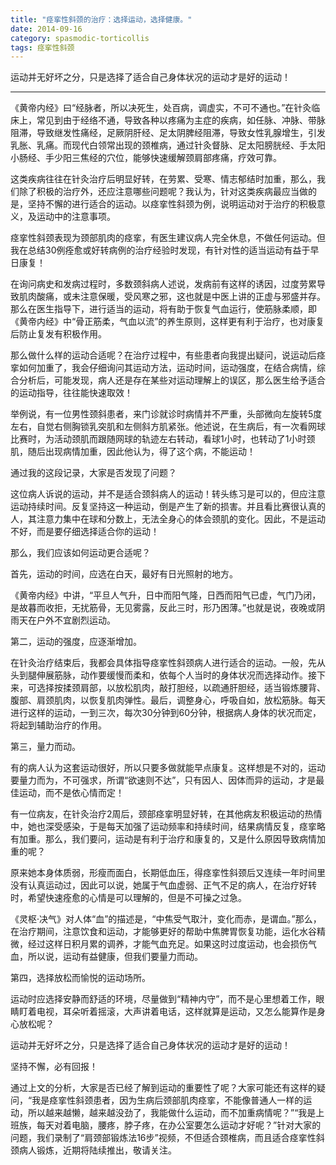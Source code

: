 ```yaml
---
title: "痉挛性斜颈的治疗：选择运动，选择健康。"
date: 2014-09-16
category: spasmodic-torticollis
tags: 痉挛性斜颈
---
```


运动并无好坏之分，只是选择了适合自己身体状况的运动才是好的运动！

***

《黄帝内经》曰“经脉者，所以决死生，处百病，调虚实，不可不通也。”在针灸临床上，常见到由于经络不通，导致各种以疼痛为主症的疾病，如任脉、冲脉、带脉阻滞，导致继发性痛经，足厥阴肝经、足太阴脾经阻滞，导致女性乳腺增生，引发乳胀、乳痛。而现代白领常出现的颈椎病，通过针灸督脉、足太阳膀胱经、手太阳小肠经、手少阳三焦经的穴位，能够快速缓解颈肩部疼痛，疗效可靠。

这类疾病往往在针灸治疗后明显好转，在劳累、受寒、情志郁结时加重，那么，我们除了积极的治疗外，还应注意哪些问题呢？我认为，针对这类疾病最应当做的是，坚持不懈的进行适合的运动。以痉挛性斜颈为例，说明运动对于治疗的积极意义，及运动中的注意事项。

痉挛性斜颈表现为颈部肌肉的痉挛，有医生建议病人完全休息，不做任何运动。但我在总结30例痊愈或好转病例的治疗经验时发现，有针对性的适当运动有益于早日康复！

在询问病史和发病过程时，多数颈斜病人述说，发病前有这样的诱因，过度劳累导致肌肉酸痛，或未注意保暖，受风寒之邪，这也就是中医上讲的正虚与邪盛并存。那么在医生指导下，进行适当的运动，将有助于恢复气血运行，使筋脉柔顺，即《黄帝内经》中“骨正筋柔，气血以流”的养生原则，这样更有利于治疗，也对康复后防止复发有积极作用。

那么做什么样的运动合适呢？在治疗过程中，有些患者向我提出疑问，说运动后痉挛如何加重了，我会仔细询问其运动方法，运动时间，运动强度，在结合病情，综合分析后，可能发现，病人还是存在某些对运动理解上的误区，那么医生给予适合的运动指导，往往能快速取效！

举例说，有一位男性颈斜患者，来门诊就诊时病情并不严重，头部微向左旋转5度左右，自觉右侧胸锁乳突肌和左侧斜方肌紧张。他述说，在生病后，有一次看网球比赛时，为活动颈肌而跟随网球的轨迹左右转动，看球1小时，也转动了1小时颈肌，随后出现病情加重，因此他认为，得了这个病，不能运动！

通过我的这段记录，大家是否发现了问题？

这位病人诉说的运动，并不是适合颈斜病人的运动！转头练习是可以的，但应注意运动持续时间。反复坚持这一种运动，倒是产生了新的损害。并且看比赛很认真的人，其注意力集中在球和分数上，无法全身心的体会颈肌的变化。因此，不是运动不好，而是要仔细选择适合你的运动！

那么，我们应该如何运动更合适呢？

首先，运动的时间，应选在白天，最好有日光照射的地方。

《黄帝内经》中讲，“平旦人气升，日中而阳气隆，日西而阳气已虚，气门乃闭，是故暮而收拒，无扰筋骨，无见雾露，反此三时，形乃困薄。”也就是说，夜晚或阴雨天在户外不宜剧烈运动。

第二，运动的强度，应逐渐增加。

在针灸治疗结束后，我都会具体指导痉挛性斜颈病人进行适合的运动。一般，先从头到腿伸展筋脉，动作要缓慢而柔和，依每个人当时的身体状况而选择动作。接下来，可选择按揉颈肩部，以放松肌肉，敲打胆经，以疏通肝胆经，适当锻炼腰背、腹部、肩颈肌肉，以恢复肌肉弹性。最后，调整身心，呼吸自如，放松筋脉。每天进行这样的运动，一到三次，每次30分钟到60分钟，根据病人身体的状况而定，将起到辅助治疗的作用。

第三，量力而动。

有的病人认为这套运动很好，所以只要多做就能早点康复。这样想是不对的，运动要量力而为，不可强求，所谓“欲速则不达”，只有因人、因体而异的运动，才是最佳运动，而不是依心情而定！

有一位病友，在针灸治疗2周后，颈部痉挛明显好转，在其他病友积极运动的热情中，她也深受感染，于是每天加强了运动频率和持续时间，结果病情反复，痉挛略有加重。那么，我们要问，运动是有利于治疗和康复的，又是什么原因导致病情加重的呢？

原来她本身体质弱，形瘦而面白，长期低血压，得痉挛性斜颈后又连续一年时间里没有认真运动过，因此可以说，她属于气血虚弱、正气不足的病人，在治疗好转时，希望快速痊愈的心情是可以理解的，但是不可操之过急。

《灵枢·决气》对人体“血”的描述是，“中焦受气取汁，变化而赤，是谓血。”那么，在治疗期间，注意饮食和运动，才能够更好的帮助中焦脾胃恢复功能，运化水谷精微，经过这样日积月累的调养，才能气血充足。如果这时过度运动，也会损伤气血，所以说，运动有益健康，但我们要量力而动。

第四，选择放松而愉悦的运动场所。

运动时应选择安静而舒适的环境，尽量做到“精神内守”，而不是心里想着工作，眼睛盯着电视，耳朵听着摇滚，大声讲着电话，这样就算是运动，又怎么能算作是身心放松呢？

运动并无好坏之分，只是选择了适合自己身体状况的运动才是好的运动！

坚持不懈，必有回报！

通过上文的分析，大家是否已经了解到运动的重要性了呢？大家可能还有这样的疑问，“我是痉挛性斜颈患者，因为生病后颈部肌肉痉挛，不能像普通人一样的运动，所以越来越懒，越来越没劲了，我能做什么运动，而不加重病情呢？”“我是上班族，每天对着电脑，腰疼，脖子疼，在办公室要怎么运动才好呢？”针对大家的问题，我们录制了“肩颈部锻炼法16步”视频，不但适合颈椎病，而且适合痉挛性斜颈病人锻炼，近期将陆续推出，敬请关注。
